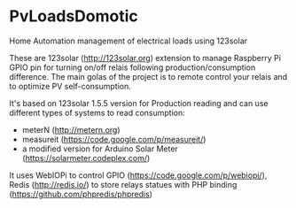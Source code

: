 # PvLoadsDomotic
Home Automation management of electrical loads using 123solar

These are 123solar (http://123solar.org) extension to manage Raspberry Pi GPIO pin for turning on/off relais following production/consumption difference.
The main golas of the project is to remote control your relais and to optimize PV self-consumption.

It's based on 123solar 1.5.5 version for Production reading and can use different types of systems to read consumption:
- meterN (http://metern.org)
- measureit (https://code.google.com/p/measureit/)
- a modified version for Arduino Solar Meter (https://solarmeter.codeplex.com/)

It uses WebIOPi to control GPIO (https://code.google.com/p/webiopi/), Redis (http://redis.io/) to store relays statues with PHP binding (https://github.com/phpredis/phpredis)
 

